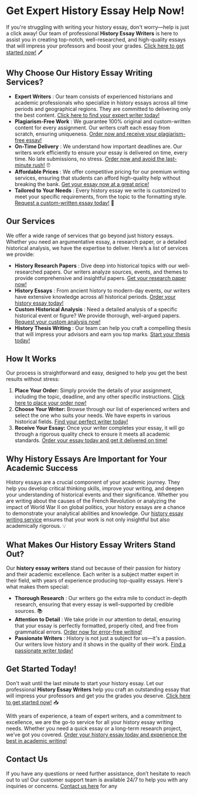 # Get Expert History Essay Help Now!

If you're struggling with writing your history essay, don't worry—help is just a click away! Our team of professional **History Essay Writers** is here to assist you in creating top-notch, well-researched, and high-quality essays that will impress your professors and boost your grades. [Click here to get started now!](https://tinyurl.com/topessay?keyword=history+essay+writer) 🖊️

## Why Choose Our History Essay Writing Services?

- **Expert Writers** : Our team consists of experienced historians and academic professionals who specialize in history essays across all time periods and geographical regions. They are committed to delivering only the best content. [Click here to find your expert writer today!](https://tinyurl.com/topessay?keyword=history+essay+writer)
- **Plagiarism-Free Work** : We guarantee 100% original and custom-written content for every assignment. Our writers craft each essay from scratch, ensuring uniqueness. [Order now and receive your plagiarism-free essay!](https://tinyurl.com/topessay?keyword=history+essay+writer)
- **On-Time Delivery** : We understand how important deadlines are. Our writers work efficiently to ensure your essay is delivered on time, every time. No late submissions, no stress. [Order now and avoid the last-minute rush!](https://tinyurl.com/topessay?keyword=history+essay+writer) ⏰
- **Affordable Prices** : We offer competitive pricing for our premium writing services, ensuring that students can afford high-quality help without breaking the bank. [Get your essay now at a great price!](https://tinyurl.com/topessay?keyword=history+essay+writer)
- **Tailored to Your Needs** : Every history essay we write is customized to meet your specific requirements, from the topic to the formatting style. [Request a custom-written essay today!](https://tinyurl.com/topessay?keyword=history+essay+writer) 📄

## Our Services

We offer a wide range of services that go beyond just history essays. Whether you need an argumentative essay, a research paper, or a detailed historical analysis, we have the expertise to deliver. Here’s a list of services we provide:

- **History Research Papers** : Dive deep into historical topics with our well-researched papers. Our writers analyze sources, events, and themes to provide comprehensive and insightful papers. [Get your research paper now!](https://tinyurl.com/topessay?keyword=history+essay+writer)
- **History Essays** : From ancient history to modern-day events, our writers have extensive knowledge across all historical periods. [Order your history essay today!](https://tinyurl.com/topessay?keyword=history+essay+writer)
- **Custom Historical Analysis** : Need a detailed analysis of a specific historical event or figure? We provide thorough, well-argued papers. [Request your custom analysis now!](https://tinyurl.com/topessay?keyword=history+essay+writer)
- **History Thesis Writing** : Our team can help you craft a compelling thesis that will impress your advisors and earn you top marks. [Start your thesis today!](https://tinyurl.com/topessay?keyword=history+essay+writer)

## How It Works

Our process is straightforward and easy, designed to help you get the best results without stress:

1. **Place Your Order:** Simply provide the details of your assignment, including the topic, deadline, and any other specific instructions. [Click here to place your order now!](https://tinyurl.com/topessay?keyword=history+essay+writer)
2. **Choose Your Writer:** Browse through our list of experienced writers and select the one who suits your needs. We have experts in various historical fields. [Find your perfect writer today!](https://tinyurl.com/topessay?keyword=history+essay+writer)
3. **Receive Your Essay:** Once your writer completes your essay, it will go through a rigorous quality check to ensure it meets all academic standards. [Order your essay today and get it delivered on time!](https://tinyurl.com/topessay?keyword=history+essay+writer)

## Why History Essays Are Important for Your Academic Success

History essays are a crucial component of your academic journey. They help you develop critical thinking skills, improve your writing, and deepen your understanding of historical events and their significance. Whether you are writing about the causes of the French Revolution or analyzing the impact of World War II on global politics, your history essays are a chance to demonstrate your analytical abilities and knowledge. Our [history essay writing service](https://tinyurl.com/topessay?keyword=history+essay+writer) ensures that your work is not only insightful but also academically rigorous. 💡

## What Makes Our History Essay Writers Stand Out?

Our **history essay writers** stand out because of their passion for history and their academic excellence. Each writer is a subject matter expert in their field, with years of experience producing top-quality essays. Here's what makes them special:

- **Thorough Research** : Our writers go the extra mile to conduct in-depth research, ensuring that every essay is well-supported by credible sources. 📚
- **Attention to Detail** : We take pride in our attention to detail, ensuring that your essay is perfectly formatted, properly cited, and free from grammatical errors. [Order now for error-free writing!](https://tinyurl.com/topessay?keyword=history+essay+writer)
- **Passionate Writers** : History is not just a subject for us—it's a passion. Our writers love history and it shows in the quality of their work. [Find a passionate writer today!](https://tinyurl.com/topessay?keyword=history+essay+writer)

## Get Started Today!

Don't wait until the last minute to start your history essay. Let our professional **History Essay Writers** help you craft an outstanding essay that will impress your professors and get you the grades you deserve. [Click here to get started now!](https://tinyurl.com/topessay?keyword=history+essay+writer) 📥

With years of experience, a team of expert writers, and a commitment to excellence, we are the go-to service for all your history essay writing needs. Whether you need a quick essay or a long-term research project, we’ve got you covered. [Order your history essay today and experience the best in academic writing!](https://tinyurl.com/topessay?keyword=history+essay+writer)

## Contact Us

If you have any questions or need further assistance, don’t hesitate to reach out to us! Our customer support team is available 24/7 to help you with any inquiries or concerns. [Contact us here](https://tinyurl.com/topessay?keyword=history+essay+writer) for any
